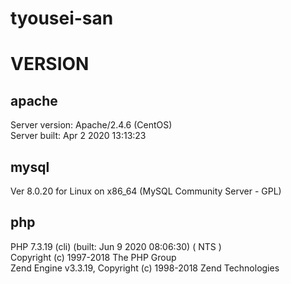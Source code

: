 # tyousei-san

# VERSION

## apache
Server version: Apache/2.4.6 (CentOS)  
Server built:   Apr  2 2020 13:13:23

## mysql
Ver 8.0.20 for Linux on x86_64 (MySQL Community Server - GPL)

## php
PHP 7.3.19 (cli) (built: Jun  9 2020 08:06:30) ( NTS )  
Copyright (c) 1997-2018 The PHP Group  
Zend Engine v3.3.19, Copyright (c) 1998-2018 Zend Technologies
